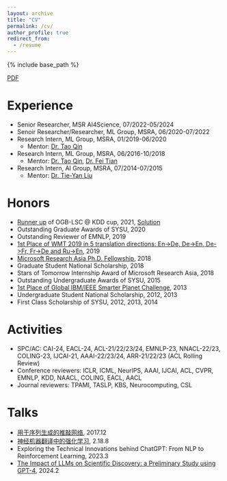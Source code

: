 ```yaml
---
layout: archive
title: "CV"
permalink: /cv/
author_profile: true
redirect_from:
  - /resume
---
```


{% include base_path %}

[PDF](https://apeterswu.github.io/files/lijunwu_cv.pdf)

<!-- Education
======
* B.S, Sun Yat-Sen University, 08/2011-07/2015
  * School of Information Science and Technology
* Ph.D, Sun Yat-Sen University, 08/2015-06/2020
  * School of Data and Computer Science
  * Joint Ph.D. Program between SYSU and MSRA -->

Experience
======
* Senior Researcher, MSR AI4Science, 07/2022-05/2024
* Senoir Researcher/Researcher, ML Group, MSRA, 06/2020-07/2022
* Research Intern, ML Group, MSRA, 01/2019-06/2020
  * Mentor: [Dr. Tao Qin](http://research.microsoft.com/en-us/people/taoqin/)
* Research Intern, ML Group, MSRA, 06/2016-10/2018
  * Mentor: [Dr. Tao Qin](http://research.microsoft.com/en-us/people/taoqin/), [Dr. Fei Tian](https://ustctf.github.io/)
* Research Intern, AI Group, MSRA, 07/2014-07/2015
  * Mentor: [Dr. Tie-Yan Liu](https://www.microsoft.com/en-us/research/people/tyliu/)
  
Honors
======
* [Runner up](https://ogb.stanford.edu/kddcup2021/results/#final_pcqm4m) of OGB-LSC @ KDD cup, 2021, [Solution](https://github.com/TransfromerMeetsGraph/GNNLearner)
* Outstanding Graduate Awards of SYSU, 2020
* Outstanding Reviewer of EMNLP, 2019
* [1st Place of WMT 2019 in 5 translation directions: En->De, De->En, De->Fr, Fr->De and Ru->En](http://matrix.statmt.org/?metric%5Bid%5D=5&mode=bestn&test_set%5Bid%5D=27), 2019
* [Microsoft Research Asia Ph.D. Fellowship](https://www.microsoft.com/en-us/research/academic-program/fellowships-microsoft-research-asia/#!fellows), 2018
* Graduate Student National Scholarship, 2018
* Stars of Tomorrow Internship Award of Microsoft Research Asia, 2018
* Outstanding Undergraduate Awards of SYSU, 2015
* [1st Place of Global IBM/IEEE Smarter Planet Challenge](http://www.sysu.edu.cn/2012/en/news/new05/14334.htm), 2013
* Undergraduate Student National Scholarship, 2012, 2013
* First Class Scholarship of SYSU, 2012, 2013, 2014

Activities
======
* SPC/AC: CAI-24, EACL-24, ACL-21/22/23/24, EMNLP-23, NNACL-22/23, COLING-23, IJCAI-21, AAAI-22/23/24, ARR-21/22/23 (ACL Rolling Review)
* Conference reviewers: ICLR, ICML, NeurIPS, AAAI, IJCAI, ACL, CVPR, EMNLP, KDD, NAACL, COLING, EACL, AACL
* Journal reviewers: TPAMI, TASLP, KBS, Neurocomputing, CSL

Talks
======
* [用于序列生成的推敲网络](https://www.msra.cn/zh-cn/news/features/nips17-online-sharing-lijun-wu-20171206), 2017.12
* [神经机器翻译中的强化学习](https://zhuanlan.zhihu.com/p/41960810), 2.18.8
* Exploring the Technical Innovations behind ChatGPT: From NLP to Reinforcement Learning, 2023.3
* [The Impact of LLMs on Scientific Discovery: a Preliminary Study using GPT-4](https://superagi.com/agi-leap-summit/#best?utm_source=superagi&utm_medium=email&utm_campaign=177127&ext_user_id=525f5fc2&ctrkid=28e3670e31c), 2024.2

<!-- Publications
======
  <ul>{% for post in site.publications %}
    {% include archive-single-cv.html %}
  {% endfor %}</ul> -->
  
